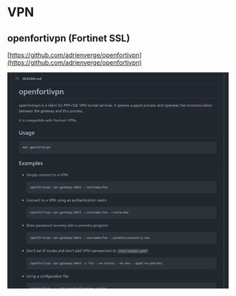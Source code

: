# VPN

## openfortivpn (Fortinet SSL)

[https://github.com/adrienverge/openfortivpn](https://github.com/adrienverge/openfortivpn)

![](images/openfortivpn.png)